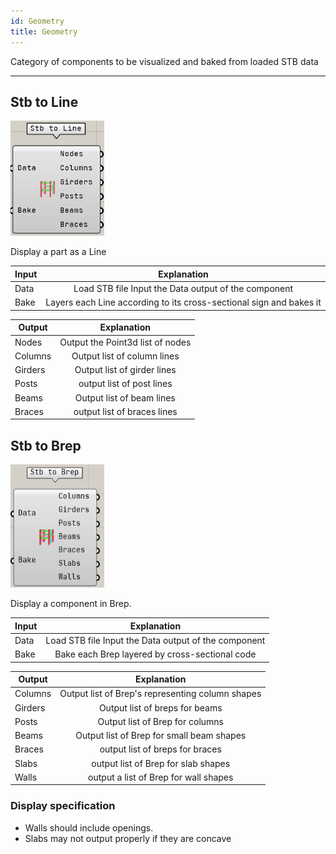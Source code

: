 ```yaml
---
id: Geometry
title: Geometry
---
```


Category of components to be visualized and baked from loaded STB data

---

## Stb to Line

![](../../images/Component/StbToLine.png)

Display a part as a Line

| Input |                             Explanation                             |
| ----- | :-----------------------------------------------------------------: |
| Data  |        Load STB file Input the Data output of the component         |
| Bake  | Layers each Line according to its cross-sectional sign and bakes it |

| Output  |           Explanation            |
| ------- | :------------------------------: |
| Nodes   | Output the Point3d list of nodes |
| Columns |   Output list of column lines    |
| Girders |   Output list of girder lines    |
| Posts   |    output list of post lines     |
| Beams   |    Output list of beam lines     |
| Braces  |   output list of braces lines    |

## Stb to Brep

![](../../images/Component/StbToBrep.png)

Display a component in Brep.

| Input |                     Explanation                      |
| ----- | :--------------------------------------------------: |
| Data  | Load STB file Input the Data output of the component |
| Bake  |    Bake each Brep layered by cross-sectional code    |

| Output  |                   Explanation                    |
| ------- | :----------------------------------------------: |
| Columns | Output list of Brep's representing column shapes |
| Girders |          Output list of breps for beams          |
| Posts   |         Output list of Brep for columns          |
| Beams   |    Output list of Brep for small beam shapes     |
| Braces  |         output list of breps for braces          |
| Slabs   |       output list of Brep for slab shapes        |
| Walls   |      output a list of Brep for wall shapes       |

### Display specification

- Walls should include openings.
- Slabs may not output properly if they are concave

